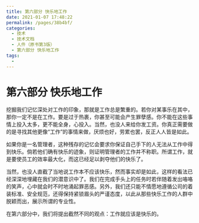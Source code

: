 ```yaml
---
title: 第六部分 快乐地工作
date: 2021-01-07 17:48:22
permalink: /pages/38b4bf/
categories:
  - 技术
  - 技术文档
  - 人件（原书第3版）
  - 第六部分 快乐地工作
tags:
  - 
---
```

# 第六部分 快乐地工作

挖掘我们记忆深处对工作的印象，那就是工作总是繁重的。若你对某事乐在其中，那你一定不是在工作。要是过于热裹，你甚至可能会产生罪孽感。你不能在这些事情上投入太多，更不能全身，心投入。当然，也没人来给你发工资。你真正需要做的是寻找其他更像“工作”的事情来做，厌烦也好，劳累也罢，反正人人皆是如此。

如果你是一名管理者，这种残存的记忆会要求你保证自己手下的人无法从工作中得到快乐。倘若他们确有快乐的迹象，则证明管理者的工作并不称职。所谓工作，就是要使员工的效率最大化，而这已经足以剥夺他们的快乐了。

当然，也没人直截了当地说工作本不应该快乐，然而事实却是如此，这样的看法已经深深地埋藏在我们的潜意识中了。我们在完成手头上的任务时若伴随着发出咯咯的笑声，心中就会时不时地涌起罪恶感。另外，我们还只能不情愿地遵循公司的着装标准、安全规范，还得保持紧锁眉头的严谨态度，以此从那些快乐工作的人群中脱颖而出，展示所谓的专业性。

在第六部分中，我们将提出截然不同的观点：工作就应该是快乐的。
